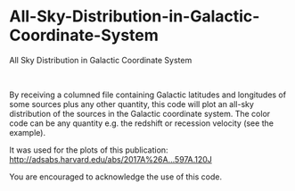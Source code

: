 # All-Sky-Distribution-in-Galactic-Coordinate-System
All Sky Distribution in Galactic Coordinate System

​

​By receiving a columned file containing Galactic latitudes and longitudes of some sources plus any other quantity, this code will plot an all-sky distribution of​ the sources in the Galactic coordinate system. The color code can be any quantity e.g. the redshift or recession velocity (see the example).

It was used for the plots of this publication: http://adsabs.harvard.edu/abs/2017A%26A...597A.120J​


​You are encouraged to acknowledge the use of this code.​

